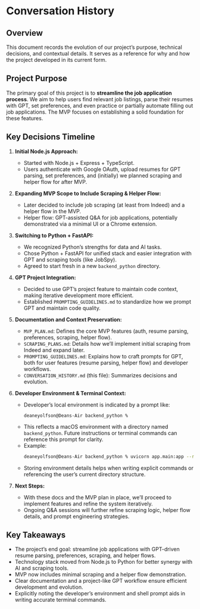 # Conversation History

## Overview
This document records the evolution of our project’s purpose, technical decisions, and contextual details. It serves as a reference for why and how the project developed in its current form.

## Project Purpose
The primary goal of this project is to **streamline the job application process**. We aim to help users find relevant job listings, parse their resumes with GPT, set preferences, and even practice or partially automate filling out job applications. The MVP focuses on establishing a solid foundation for these features.

## Key Decisions Timeline

1. **Initial Node.js Approach:**
   - Started with Node.js + Express + TypeScript.
   - Users authenticate with Google OAuth, upload resumes for GPT parsing, set preferences, and (initially) we planned scraping and helper flow for after MVP.
   
2. **Expanding MVP Scope to Include Scraping & Helper Flow:**
   - Later decided to include job scraping (at least from Indeed) and a helper flow in the MVP.
   - Helper flow: GPT-assisted Q&A for job applications, potentially demonstrated via a minimal UI or a Chrome extension.

3. **Switching to Python + FastAPI:**
   - We recognized Python’s strengths for data and AI tasks.
   - Chose Python + FastAPI for unified stack and easier integration with GPT and scraping tools (like JobSpy).
   - Agreed to start fresh in a new `backend_python` directory.

4. **GPT Project Integration:**
   - Decided to use GPT’s project feature to maintain code context, making iterative development more efficient.
   - Established `PROMPTING_GUIDELINES.md` to standardize how we prompt GPT and maintain code quality.

5. **Documentation and Context Preservation:**
   - `MVP_PLAN.md`: Defines the core MVP features (auth, resume parsing, preferences, scraping, helper flow).
   - `SCRAPING_PLANS.md`: Details how we’ll implement initial scraping from Indeed and expand later.
   - `PROMPTING_GUIDELINES.md`: Explains how to craft prompts for GPT, both for user features (resume parsing, helper flow) and developer workflows.
   - `CONVERSATION_HISTORY.md` (this file): Summarizes decisions and evolution.

6. **Developer Environment & Terminal Context:**
   - Developer’s local environment is indicated by a prompt like:
     ```
     deaneyolfson@Deans-Air backend_python %
     ```
   - This reflects a macOS environment with a directory named `backend_python`. Future instructions or terminal commands can reference this prompt for clarity.
   - Example:
     ```bash
     deaneyolfson@Deans-Air backend_python % uvicorn app.main:app --reload
     ```
   - Storing environment details helps when writing explicit commands or referencing the user’s current directory structure.

7. **Next Steps:**
   - With these docs and the MVP plan in place, we’ll proceed to implement features and refine the system iteratively.
   - Ongoing Q&A sessions will further refine scraping logic, helper flow details, and prompt engineering strategies.

## Key Takeaways
- The project’s end goal: streamline job applications with GPT-driven resume parsing, preferences, scraping, and helper flows.
- Technology stack moved from Node.js to Python for better synergy with AI and scraping tools.
- MVP now includes minimal scraping and a helper flow demonstration.
- Clear documentation and a project-like GPT workflow ensure efficient development and evolution.
- Explicitly noting the developer’s environment and shell prompt aids in writing accurate terminal commands.
